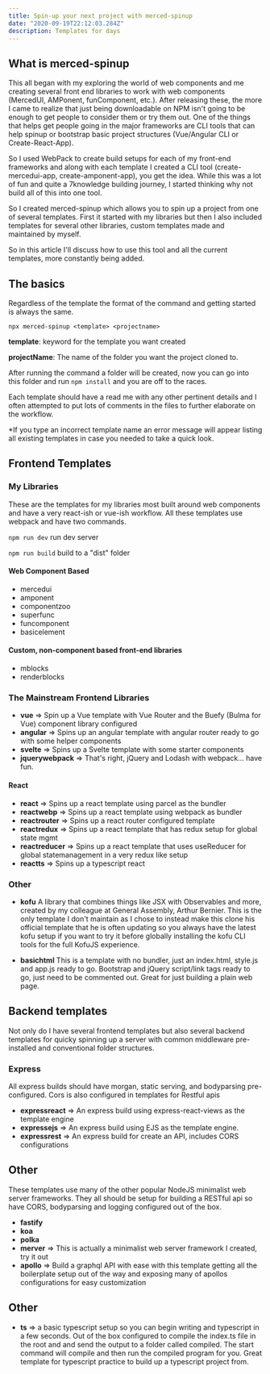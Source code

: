 ```yaml
---
title: Spin-up your next project with merced-spinup
date: "2020-09-19T22:12:03.284Z"
description: Templates for days
---
```


## What is merced-spinup

This all began with my exploring the world of web components and me creating several front end libraries to work with web components (MercedUI, AMPonent, funComponent, etc.). After releasing these, the more I came to realize that just being downloadable on NPM isn't going to be enough to get people to consider them or try them out. One of the things that helps get people going in the major frameworks are CLI tools that can help spinup or bootstrap basic project structures (Vue/Angular CLI or Create-React-App).

So I used WebPack to create build setups for each of my front-end frameworks and along with each template I created a CLI tool (create-mercedui-app, create-amponent-app), you get the idea. While this was a lot of fun and quite a 7knowledge building journey, I started thinking why not build all of this into one tool.

So I created merced-spinup which allows you to spin up a project from one of several templates. First it started with my libraries but then I also included templates for several other libraries, custom templates made and maintained by myself.

So in this article I'll discuss how to use this tool and all the current templates, more constantly being added.

## The basics

Regardless of the template the format of the command and getting started is always the same.

`npx merced-spinup <template> <projectname>`

**template**: keyword for the template you want created

**projectName**: The name of the folder you want the project cloned to.

After running the command a folder will be created, now you can go into this folder and run `npm install` and you are off to the races.

Each template should have a read me with any other pertinent details and I often attempted to put lots of comments in the files to further elaborate on the workflow.

\*If you type an incorrect template name an error message will appear listing all existing templates in case you needed to take a quick look.

## Frontend Templates

### My Libraries

These are the templates for my libraries most built around web components and have a very react-ish or vue-ish workflow. All these templates use webpack and have two commands.

`npm run dev` run dev server

`npm run build` build to a "dist" folder

#### Web Component Based

- mercedui
- amponent
- componentzoo
- superfunc
- funcomponent
- basicelement

#### Custom, non-component based front-end libraries

- mblocks
- renderblocks

### The Mainstream Frontend Libraries

- **vue** => Spin up a Vue template with Vue Router and the Buefy (Bulma for Vue) component library configured
- **angular** => Spins up an angular template with angular router ready to go with some helper components
- **svelte** => Spins up a Svelte template with some starter components
- **jquerywebpack** => That's right, jQuery and Lodash with webpack... have fun.

#### React

- **react** => Spins up a react template using parcel as the bundler
- **reactwebp** => Spins up a react template using webpack as bundler
- **reactrouter** => Spins up a react router configured template
- **reactredux** => Spins up a react template that has redux setup for global state mgmt
- **reactreducer** => Spins up a react template that uses useReducer for global statemanagement in a very redux like setup
- **reactts** => Spins up a typescript react

### Other

- **kofu** A library that combines things like JSX with Observables and more, created by my colleague at General Assembly, Arthur Bernier. This is the only template I don't maintain as I chose to instead make this clone his official template that he is often updating so you always have the latest kofu setup if you want to try it before globally installing the kofu CLI tools for the full KofuJS experience.

- **basichtml** This is a template with no bundler, just an index.html, style.js and app.js ready to go. Bootstrap and jQuery script/link tags ready to go, just need to be commented out. Great for just building a plain web page.

## Backend templates

Not only do I have several frontend templates but also several backend templates for quicky spinning up a server with common middleware pre-installed and conventional folder structures.

### Express

All express builds should have morgan, static serving, and bodyparsing pre-configured. Cors is also configured in templates for Restful apis

- **expressreact** => An express build using express-react-views as the template engine
- **expressejs** => An express build using EJS as the template engine.
- **expressrest** => An express build for create an API, includes CORS configurations

## Other

These templates use many of the other popular NodeJS minimalist web server frameworks. They all should be setup for building a RESTful api so have CORS, bodyparsing and logging configured out of the box.

- **fastify**
- **koa**
- **polka**
- **merver** => This is actually a minimalist web server framework I created, try it out
- **apollo** => Build a graphql API with ease with this template getting all the boilerplate setup out of the way and exposing many of apollos configurations for easy customization

## Other

- **ts** => a basic typescript setup so you can begin writing and typescript in a few seconds. Out of the box configured to compile the index.ts file in the root and and send the output to a folder called compiled. The start command will compile and then run the compiled program for you. Great template for typescript practice to build up a typescript project from.

